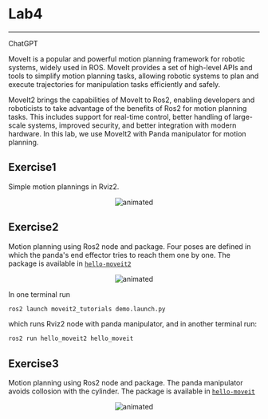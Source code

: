 # Lab4
----
ChatGPT

MoveIt is a popular and powerful motion planning framework for robotic systems, widely used in ROS. MoveIt provides a set of high-level APIs and tools to simplify motion planning tasks, allowing robotic systems to plan and execute trajectories for manipulation tasks efficiently and safely.
 
MoveIt2 brings the capabilities of MoveIt to Ros2, enabling developers and roboticists to take advantage of the benefits of Ros2 for motion planning tasks. This includes support for real-time control, better handling of large-scale systems, improved security, and better integration with modern hardware. 
In this lab, we use MoveIt2 with Panda manipulator for motion planning.

## Exercise1
Simple motion plannings in Rviz2.
<p align="center">
  <img src="../../assets/labs/lab4/2.gif" alt="animated" />
</p>

## Exercise2
Motion planning using Ros2 node and package. Four poses are defined in which the panda's end effector tries to reach them one by one. The package is available in [`hello-moveit2`](hello_moveit2)
<p align="center">
  <img src="../../assets/labs/lab4/3.gif" alt="animated" />
</p>

In one terminal run 
```bash
ros2 launch moveit2_tutorials demo.launch.py
``` 
which runs Rviz2 node with panda manipulator, and in another terminal run:
```bash
ros2 run hello_moveit2 hello_moveit
``` 
## Exercise3
Motion planning using Ros2 node and package. The panda manipulator avoids collosion with the cylinder. The package is available in [`hello-moveit`](hello_moveit)
<p align="center">
  <img src="../../assets/labs/lab4/4.gif" alt="animated" />
</p>
